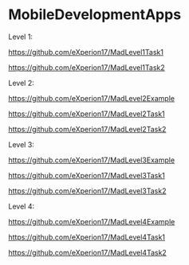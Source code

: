# MobileDevelopmentApps

Level 1:

https://github.com/eXperion17/MadLevel1Task1

https://github.com/eXperion17/MadLevel1Task2


Level 2:

https://github.com/eXperion17/MadLevel2Example

https://github.com/eXperion17/MadLevel2Task1

https://github.com/eXperion17/MadLevel2Task2


Level 3:

https://github.com/eXperion17/MadLevel3Example

https://github.com/eXperion17/MadLevel3Task1

https://github.com/eXperion17/MadLevel3Task2


Level 4:

https://github.com/eXperion17/MadLevel4Example

https://github.com/eXperion17/MadLevel4Task1

https://github.com/eXperion17/MadLevel4Task2
